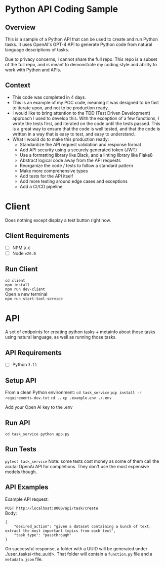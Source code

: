 # Python API Coding Sample

## Overview
This is a sample of a Python API that can be used to create and run Python tasks. It uses OpenAI's GPT-4 API to generate Python code from natural language descriptions of tasks.

Due to privacy concerns, I cannot share the full repo. This repo is a subset of the full repo, and is meant to demonstrate my coding style and ability to work with Python and APIs.

## Context
- This code was completed in 4 days.
- This is an example of my POC code, meaning it was designed to be fast to iterate upon, and not to be production ready.
- I would like to bring attention to the TDD (Test Driven Development) approach I used to develop this. With the exception of a few functions, I wrote the tests first, and iterated on the code until the tests passed. This is a great way to ensure that the code is well tested, and that the code is written in a way that is easy to test, and easy to understand.
- What I would do to make this production ready:
  - Standardize the API request validation and response format
  - Add API security using a securely generated token (JWT)
  - Use a formatting library like Black, and a linting library like Flake8
  - Abstract logical code away from the API requests
  - Reorganize the code / tests to follow a standard pattern
  - Make more comprehensive types
  - Add tests for the API itself
  - Add more testing around edge cases and exceptions
  - Add a CI/CD pipeline

# Client
Does nothing except display a test button right now.

## Client Requirements
- [ ] NPM `9.6`
- [ ] Node `v20.0`

## Run Client
`cd client`  
`npm install`  
`npm run dev-client`  
Open a new terminal  
`npm run start-tool-service`  

# API
A set of endpoints for creating python tasks + metainfo about those tasks using natural language, as well as running those tasks.

## API Requirements
- [ ] Python `3.11`

## Setup API

From a clean Python environment:
`cd task_service`
`pip install -r requirements-dev.txt`
`cd ..`
`cp .example.env ./.env`

Add your Open AI key to the .env

## Run API
`cd task_service python app.py`

## Run Tests
`pytest task_service`
Note: some tests cost money as some of them call the acutal OpenAi API for completions. They don't use the most expensive models though.

## API Examples
Example API request:  

`POST http://localhost:8000/api/task/create`  
Body:  
```
{   
    "desired_action": "given a dataset containing a bunch of text, extract the most important topics from each text",  
    "task_type": "passthrough"  
}
```

On successful response, a folder with a UUID will be generated under ./user_tasks/<the_uuid>. That folder will contain a `function.py` file and a `metadata.json` file.

